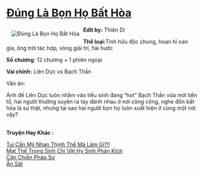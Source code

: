 <a href="https://utruyen.com/dung-la-bon-ho-bat-hoa/21822/" title="Đúng Là Bọn Họ Bất Hòa"><h1>Đúng Là Bọn Họ Bất Hòa</h1></a><div style="display:table"><img align="right" style="float: left; padding: 10px;" src="https://utruyen.com/images/story/200x260/dung-la-bon-ho-bat-hoa.jpg" alt="Đúng Là Bọn Họ Bất Hòa"><b>Edit by:</b> Thiên Di<p></p><b>Thể loại:</b>Tình hữu độc chung, hoan hỉ oan gia, ông trời tác hợp, vòng giải trí, hài hước<p></p><b>Số chương</b>: 12 chương + 1 phiên ngoại<p></p><b>Vai chính:</b> Liên Dực vs Bạch Thần<p></p>Văn án: <p></p>Ảnh đế Liên Dực luôn nhằm vào tiểu sinh đang “hot” Bạch Thần vừa mới tiến tổ, hai người thường xuyên ra tay đánh nhau ở nơi công cộng, nghe đồn bất hòa là sự thật, nhưng tại sao hai người bọn họ luôn xuất hiện ở cùng một nơi vậy?</div><p><br><b>Truyện Hay Khác :</b></p><a href="https://utruyen.com/tui-can-my-nhan-thinh-the-ma-lam-gi/21821/" alt="Tui Cần Mỹ Nhan Thịnh Thế Mà Làm Gì?!!">Tui Cần Mỹ Nhan Thịnh Thế Mà Làm Gì?!!</a><br/><a href="https://github.com/quanluxury/truyenhot/tree/master/truyenhay/2472/" alt="Mạt Thế Trọng Sinh Chi Vật Hy Sinh Phản Kích">Mạt Thế Trọng Sinh Chi Vật Hy Sinh Phản Kích</a><br/><a href="https://github.com/quanluxury/truyenhot/tree/master/truyenhay/16118/" alt="Cận Chiến Pháp Sư">Cận Chiến Pháp Sư</a><br/><a href="https://github.com/quanluxury/truyenhot/tree/master/truyenhay/387/" alt="Ẩn Sát">Ẩn Sát</a><br/>